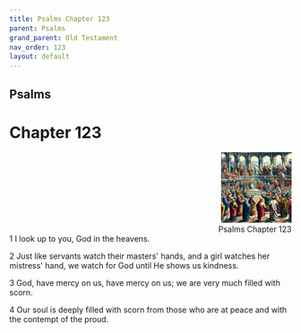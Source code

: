 ```yaml
---
title: Psalms Chapter 123
parent: Psalms
grand_parent: Old Testament
nav_order: 123
layout: default
---
```


## Psalms

# Chapter 123

<div style="clear: both; text-align: right;">
    <img src="/assets/Image/Psalms/500/123.jpg" alt="Psalms Chapter 123" class="chapter-image" style="max-width: 25%; height: auto;"/>
    <figcaption style="font-size: 14px;">Psalms Chapter 123</figcaption>
</div>
1 I look up to you, God in the heavens.

2 Just like servants watch their masters' hands, and a girl watches her mistress' hand, we watch for God until He shows us kindness.

3 God, have mercy on us, have mercy on us; we are very much filled with scorn.

4 Our soul is deeply filled with scorn from those who are at peace and with the contempt of the proud.


